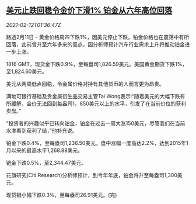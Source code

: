 <!--1614867796000-->
[美元止跌回稳令金价下滑1% 铂金从六年高位回落](https://cn.reuters.com/article/global-precious-metal-drv-0212-idCNKBS2AC04Z)
------

<div><i>2021-02-12T01:36:47Z</i></div><p>路透2月11日 - 黄金价格周四下跌1%，因美元停止下跌，铂金价格也在震荡中有所回落，此前曾升至六年多来的高点，因分析师预计汽车行业需求上升将推动铂金进一步上涨。</p><p>1816 GMT，现货金下跌0.9%，至每盎司1,826.59美元。美国黄金期货下跌1%，至1,824.60美元。</p><p>美元从两周低点回稳，令金属价格对持有其他货币的人而言更为昂贵。</p><p>满地可银行基础及贵金属衍生品交易主管Tai Wong表示:“随着美元的大幅下跌有所缓解，金价无法回到每盎司1，850美元以上的水平，引发了在当前价位的获利卖盘。”</p><p>“投资者的兴趣似乎已转向铂金，铂金在过去一周大涨150美元，尽管我们在当前水准看到获利了结，”他补充说。</p><p>铂金下跌0.4%，至每盎司1,236.50美元，盘中涨幅一度高达2.2%，达到2015年1月以来的最高水平1,268.88美元。</p><p>钯金下跌0.5%，至2,344.47美元。</p><p>花旗研究(Citi Research)分析师预计，到今年年底，铂金将升至每盎司1,300美元。</p><p>现货银小幅下跌0.3%，至每盎司26.91美元。(完)</p>
